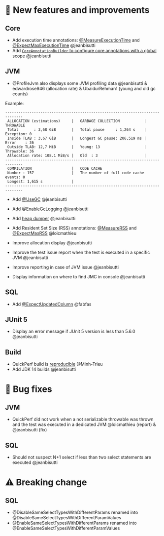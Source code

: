 
# 🚀 New features and improvements

## Core
* Add execution time annotations: [@MeasureExecutionTime](https://github.com/quick-perf/doc/wiki/core-annotations#measureexecutiontime) and [@ExpectMaxExecutionTime](https://github.com/quick-perf/doc/wiki/core-annotations#expectmaxexecutiontime) @jeanbisutti
* Add [`CoreAnnotationBuilder` to configure core annotations with a global scope](https://github.com/quick-perf/doc/wiki/core-annotations#configure-core-annotations-with-a-global-scope) @jeanbisutti

## JVM
* @ProfileJvm also displays some JVM profiling data @jeanbisutti & edwardrose946 (allocation rate) & UbaidurRehman1 (young and old gc counts)

Example:
```
------------------------------------------------------------------------------
 ALLOCATION (estimations)     |   GARBAGE COLLECTION           |  THROWABLE
 Total       : 3,68 GiB       |   Total pause     : 1,264 s    |  Exception: 0
 Inside TLAB : 3,67 GiB       |   Longest GC pause: 206,519 ms |  Error    : 36
 Outside TLAB: 12,7 MiB       |   Young: 13                    |  Throwable: 36
 Allocation rate: 108.1 MiB/s |   Old  : 3                     |
------------------------------------------------------------------------------
 COMPILATION                  |   CODE CACHE
 Number : 157                 |   The number of full code cache events: 0
 Longest: 1,615 s             |   
------------------------------------------------------------------------------
```
* Add [@UseGC](https://github.com/quick-perf/doc/wiki/JVM-annotations#usegc) @jeanbisutti
* Add [@EnableGcLogging](https://github.com/quick-perf/doc/wiki/JVM-annotations#enablegclogging) @jeanbisutti 
* Add [heap dumper](https://github.com/quick-perf/doc/wiki/JVM-annotations#heapdumper) @jeanbisutti
* Add Resident Set Size (RSS) annotations: [@MeasureRSS](https://github.com/quick-perf/doc/wiki/JVM-annotations#measurerss) and [@ExpectMaxRSS](https://github.com/quick-perf/doc/wiki/JVM-annotations#expectmaxrss) @loicmathieu 
* Improve allocation display @jeanbisutti
* Improve the test issue report when the test is executed in a specific JVM @jeanbisutti 

* Improve reporting in case of JVM issue @jeanbisutti 
* Display information on where to find JMC in console @jeanbisutti 

## SQL
* Add [@ExpectUpdatedColumn](https://github.com/quick-perf/doc/wiki/@ExpectUpdatedColumn) @fabfas

## JUnit 5
* Display an error message if JUnit 5 version is less than 5.6.0  @jeanbisutti 


## Build
* QuickPerf build is [reproducible](https://github.com/jvm-repo-rebuild/reproducible-central) @Minh-Trieu
* Add JDK 14 builds @jeanbisutti  


# 🐛 Bug fixes

## JVM
* QuickPerf did not work when a not serializable throwable was thrown and the test was executed in a dedicated  JVM @loicmathieu (report) &  @jeanbisutti (fix)

## SQL
*  Should not suspect N+1 select if less than two select statements are executed @jeanbisutti 

#  ⚠️ Breaking change
## SQL
* @DisableSameSelectTypesWithDifferentParams renamed into @DisableSameSelectTypesWithDifferentParamValues 
* @EnableSameSelectTypesWithDifferentParams renamed into @EnableSameSelectTypesWithDifferentParamValues